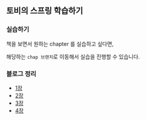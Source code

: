 ## 토비의 스프링 학습하기

### 실습하기
책을 보면서 원하는 chapter 를 실습하고 싶다면,

해당하는 `chap 브랜치`로 이동해서 실습을 진행할 수 있습니다.

### 블로그 정리
* [1장](https://web2eye.tistory.com/250)
* [2장](https://web2eye.tistory.com/251)
* [3장](https://web2eye.tistory.com/252?category=693217)
* [4장](https://web2eye.tistory.com/253)
